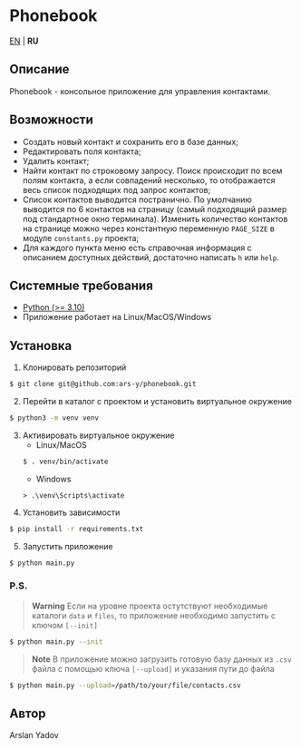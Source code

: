 # Phonebook

[EN](../README.md) | **RU**

## Описание
Phonebook - консольное приложение для управления контактами.

## Возможности
* Создать новый контакт и сохранить его в базе данных;
* Редактировать поля контакта;
* Удалить контакт;
* Найти контакт по строковому запросу. Поиск происходит по всем полям контакта, а если совпадений несколько, то отображается весь список подходящих под запрос контактов;
* Список контактов выводится постранично. По умолчанию выводится по 6 контактов на страницу (самый подходящий размер под стандартное окно терминала). Изменить количество контактов на странице можно через константную переменную ```PAGE_SIZE``` в модуле `constants.py` проекта;
* Для каждого пункта меню есть справочная информация с описанием доступных действий, достаточно написать `h` или `help`.

## Системные требования
* [Python (>= 3.10)](https://www.python.org/downloads/)
* Приложение работает на Linux/MacOS/Windows

## Установка
1. Клонировать репозиторий
```bash
$ git clone git@github.com:ars-y/phonebook.git
```
2. Перейти в каталог с проектом и установить виртуальное окружение
```bash
$ python3 -m venv venv
```
3. Aктивировать виртуальное окружение
    - Linux/MacOS
    ```bash
    $ . venv/bin/activate
    ```
    - Windows
    ```shell
    > .\venv\Scripts\activate
    ```
4. Установить зависимости
```bash
$ pip install -r requirements.txt
```
5. Запустить приложение
```bash
$ python main.py
```

### P.S.
> **Warning**
Если на уровне проекта остутствуют необходимые каталоги `data` и `files`,
то приложение необходимо запустить с ключом `[--init]`
```bash
$ python main.py --init
```
> **Note**
> В приложение можно загрузить готовую базу данных из `.csv` файла с помощью ключа `[--upload]` и указания пути до файла
```bash
$ python main.py --upload=/path/to/your/file/contacts.csv
```

## Автор
Arslan Yadov
